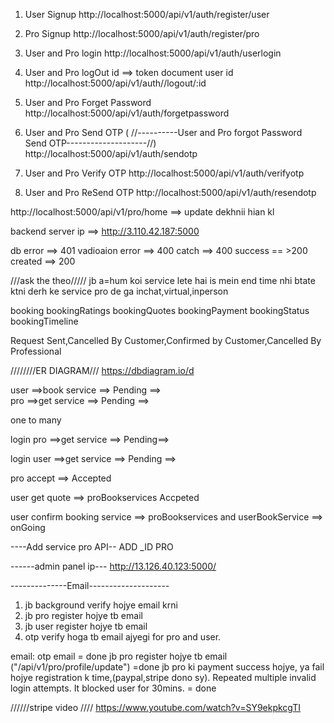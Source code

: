     
1) User Signup
http://localhost:5000/api/v1/auth/register/user

2) Pro Signup
http://localhost:5000/api/v1/auth/register/pro

3) User and Pro login
http://localhost:5000/api/v1/auth/userlogin

4) User and Pro logOut
id ==> token document user id
http://localhost:5000/api/v1/auth//logout/:id

5) User and Pro Forget Password
http://localhost:5000/api/v1/auth/forgetpassword

6) User and Pro Send OTP (
//----------User and Pro forgot Password Send OTP--------------------//)
http://localhost:5000/api/v1/auth/sendotp

7) User and Pro Verify OTP
http://localhost:5000/api/v1/auth/verifyotp

8) User and Pro ReSend OTP
http://localhost:5000/api/v1/auth/resendotp



http://localhost:5000/api/v1/pro/home ==> update dekhnii hian kl

backend server ip ==> http://3.110.42.187:5000

db error ==> 401
vadioaion error ==> 400
catch ==> 400
success == >200
created ==> 200


///ask the theo/////
jb a=hum koi service lete hai is mein end time nhi btate ktni derh ke service pro de ga inchat,virtual,inperson

booking
bookingRatings
bookingQuotes
bookingPayment
bookingStatus
bookingTimeline

Request Sent,Cancelled By Customer,Confirmed by Customer,Cancelled By Professional

////////ER DIAGRAM///
https://dbdiagram.io/d


user ==>book service ==> Pending ==>  
pro ==>get service ==> Pending ==>


one to many


login pro ==>get service ==> Pending==>    

login user ==>get service ==> Pending ==>

pro accept ==> Accepted

user get quote ==> proBookservices Accpeted

user confirm booking service ==>  proBookservices and userBookService ==> onGoing
   

----Add service pro API--
ADD _ID PRO    


------admin panel ip---
http://13.126.40.123:5000/



--------------Email--------------------


1) jb background verify hojye email krni
2) jb pro register hojye tb email
3) jb user register hojye tb email
4) otp verify hoga tb email ajyegi for pro and user.

email:
otp email = done
jb pro register hojye tb email ("/api/v1/pro/profile/update") =done
jb pro ki payment success hojye, ya fail hojye registration k time,(paypal,stripe dono sy).
Repeated multiple invalid login attempts. It blocked user for 30mins. = done




//////stripe video ////
https://www.youtube.com/watch?v=SY9ekpkcgTI